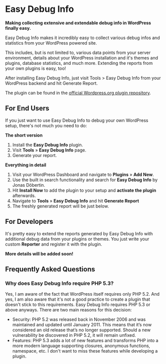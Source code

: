 # Easy Debug Info

**Making collecting extensive and extendable debug info in WordPress finally easy.**

Easy Debug Info makes it incredibly easy to collect various debug infos and statistics from your WordPress powered site.

This includes, but is not limited to, various data points from your server environment, details about your WordPress installation and it's themes and plugins, database statistics, and much more. Extending the reports from your own plugins is easy, too!

After installing Easy Debug Info, just visit Tools > Easy Debug Info from your WordPress backend and hit Generate Report.

The plugin can be found in the [official Wordpress.org plugin repository](https://wordpress.org/plugins/easy-debug-info/).

## For End Users

If you just want to use Easy Debug Info to debug your own WordPress setup, there's not much you need to do:

**The short version**

1. Install the **Easy Debug Info** plugin.
2. Visit **Tools** &raquo; **Easy Debug Info** page.
3. Generate your report.

**Everything in detail**

1. Visit your WordPress Dashboard and navigate to **Plugins** &raquo; **Add New**.
2. Use the built in search functionality and search for **Easy Debug Info** by Jonas Döbertin.
3. Hit **Install Now** to add the plugin to your setup and **activate the plugin** afterwards.
4. Navigate to **Tools** &raquo; **Easy Debug Info** and hit **Generate Report**
5. The freshly generated report will be just below.

## For Developers

It's pretty easy to extend the reports generated by Easy Debug Info with additional debug data from your plugins or themes. You just write your custom **Reporter** and register it with the plugin.

**More details will be added soon!**

## Frequently Asked Questions

### Why does Easy Debug Info require PHP 5.3?

Yes, I am aware of the fact that WordPress itself requires only PHP 5.2. And yes, I am also aware that it's not a good practice to create a plugin that doesn't stick to this requirements. Easy Debug Info requires PHP 5.3 or above anyways. There are two main reasons for this decision:

* Security: PHP 5.2 was released back in November 2006 and was maintained and updated until January 2011. This means that it’s now considered an old release that’s no longer supported. Should a new vulnerability be discovered in PHP 5.2, it will remain unfixed.
* Features: PHP 5.3 adds a lot of new features and transforms PHP into a more modern language supporting closures, anonymous functions, namespace, etc. I don't want to miss these features while developing a plugin.

